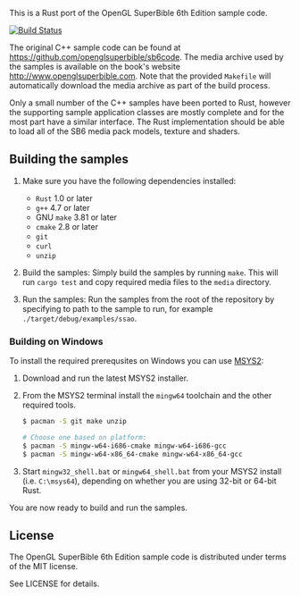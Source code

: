 This is a Rust port of the OpenGL SuperBible 6th Edition sample code.

[![Build Status](https://travis-ci.org/bitshifter/sb6rust.svg?branch=master)](https://travis-ci.org/bitshifter/sb6rust)

The original C++ sample code can be found at
https://github.com/openglsuperbible/sb6code. The media archive used by the
samples is available on the book's website http://www.openglsuperbible.com.
Note that the provided `Makefile` will automatically download the media
archive as part of the build process.

Only a small number of the C++ samples have been ported to Rust, however the
supporting sample application classes are mostly complete and for the most
part have a similar interface. The Rust implementation should be able to load
all of the SB6 media pack models, texture and shaders.

## Building the samples

1. Make sure you have the following dependencies installed:
    * `Rust` 1.0 or later
    * `g++` 4.7 or later
    * GNU `make` 3.81 or later
    * `cmake` 2.8 or later
    * `git`
    * `curl`
    * `unzip`

2. Build the samples:
    Simply build the samples by running `make`. This will run `cargo test` and
    copy required media files to the `media` directory.

3. Run the samples:
    Run the samples from the root of the repository by specifying to path to
    the sample to run, for example `./target/debug/examples/ssao`.

### Building on Windows

To install the required prerequsites on Windows you can use
[MSYS2](http://sourceforge.net/projects/msys2/):

1. Download and run the latest MSYS2 installer.
2. From the MSYS2 terminal install the `mingw64` toolchain and the other
   required tools.

      ```sh
      $ pacman -S git make unzip

      # Choose one based on platform:
      $ pacman -S mingw-w64-i686-cmake mingw-w64-i686-gcc
      $ pacman -S mingw-w64-x86_64-cmake mingw-w64-x86_64-gcc
      ```

3. Start `mingw32_shell.bat` or `mingw64_shell.bat` from your MSYS2 install
   (i.e. `C:\msys64`), depending on whether you are using 32-bit or 64-bit
   Rust.

You are now ready to build and run the samples.

## License

The OpenGL SuperBible 6th Edition sample code is distributed under terms of the
MIT license. 

See LICENSE for details.
